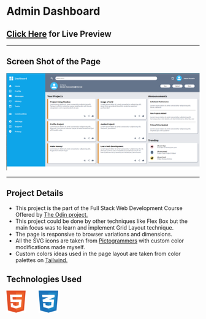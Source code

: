 # Admin Dashboard

## [Click Here](https://full-stackninja.github.io/admin-dashboard/) for Live Preview

---

## Screen Shot of the Page

![alt text](./icons/admin-dashboard.png)

---

## Project Details

-    This project is the part of the Full Stack Web Development Course Offered by [The Odin project.](https://theodinproject.com)
-    This project could be done by other techniques like Flex Box but the main focus was to learn and implement Grid Layout technique.
-    The page is responsive to browser variations and dimensions.
-    All the SVG icons are taken from [Pictogrammers](https://pictogrammers.com/library/mdi/) with custom color modifications made myself.
-    Custom colors ideas used in the page layout are taken from color palettes on [Tailwind.](https://tailwindcss.com/docs/customizing-colors)

## Technologies Used

<img src="./icons/html.svg" Alt="HTML logo" style="width:10%; margin-right: 30px">
<img src="./icons/css.svg" Alt="CSS logo" style="width:10%">

